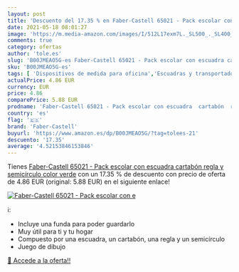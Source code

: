```yaml
---
layout: post
title: 'Descuento del 17.35 % en Faber-Castell 65021 - Pack escolar con e'
date: 2021-05-18 08:01:27
image: 'https://m.media-amazon.com/images/I/512L17exm7L._SL500_._SL400_.jpg'
comments: true
category: ofertas
author: 'tole.es'
slug: 'B00JMEAO5G-es Faber-Castell 65021 - Pack escolar con escuadra cartabón...'
sku: 'B00JMEAO5G-es'
tags: [ 'Dispositivos de medida para oficina','Escuadras y transportadores de ángulos','Material de oficina','Material escolar','Material escolar y educativo','Oficina y papelería','Reglas y escuadras','cartabón','escolar','faber-castell', ]
actualPrice: 4.86 EUR
currency: EUR
price: 4.86
comparePrice: 5.88 EUR
prodname: 'Faber-Castell 65021 - Pack escolar con escuadra  cartabón  regla y semicírculo  color verde'
country: 'es'
flag: '🇪🇸'
brand: 'Faber-Castell'
buyurl: 'https://www.amazon.es/dp/B00JMEAO5G/?tag=tolees-21'
descuento: '17.35'
average: '4.52153846153846'
---
```


Tienes [Faber-Castell 65021 - Pack escolar con escuadra  cartabón  regla y semicírculo  color verde](https://www.amazon.es/dp/B00JMEAO5G/?tag=tolees-21) con un 17.35 % de descuento con precio de oferta de 4.86 EUR (original: 5.88 EUR) en el siguiente enlace!

[![Faber-Castell 65021 - Pack escolar con e](https://m.media-amazon.com/images/I/512L17exm7L._SL500_._SL400_.jpg)](https://www.amazon.es/dp/B00JMEAO5G/?tag=tolees-21)

ℹ️:

- Incluye una funda para poder guardarlo
- Muy útil para ti y tu hogar
- Compuesto por una escuadra, un cartabón, una regla y un semicírculo
- Juego de dibujo

[🛒 Accede a la oferta!!](https://www.amazon.es/dp/B00JMEAO5G/?tag=tolees-21)
